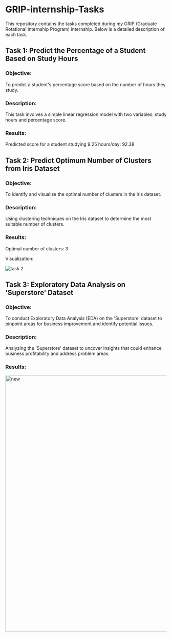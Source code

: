 # GRIP-internship-Tasks

This repository contains the tasks completed during my GRIP (Graduate Rotational Internship Program) internship. Below is a detailed description of each task.
## Task 1: Predict the Percentage of a Student Based on Study Hours
### Objective: 
To predict a student's percentage score based on the number of hours they study.
### Description:
This task involves a simple linear regression model with two variables: study hours and percentage score.
### Results:
Predicted score for a student studying 9.25 hours/day: 92.38
## Task 2: Predict Optimum Number of Clusters from Iris Dataset
### Objective: 
To identify and visualize the optimal number of clusters in the Iris dataset.
### Description:
Using clustering techniques on the Iris dataset to determine the most suitable number of clusters.
### Results:
Optimal number of clusters: 3

Visualization: 

![task 2](https://github.com/user-attachments/assets/ea3c00d6-d927-4338-a2a4-ffc907b8f772)



## Task 3: Exploratory Data Analysis on 'Superstore' Dataset
### Objective: 
To conduct Exploratory Data Analysis (EDA) on the 'Superstore' dataset to pinpoint areas for business improvement and identify potential issues.
### Description:
Analyzing the 'Superstore' dataset to uncover insights that could enhance business profitability and address problem areas.
### Results:

<img width="800" alt="new" src="https://github.com/user-attachments/assets/33efdff9-c7f0-4e5b-b447-a07b1048e131">

